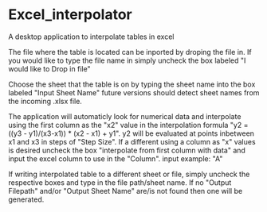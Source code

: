 # Excel_interpolator
A desktop application to interpolate tables in excel

The file where the table is located can be inported by droping the file in. If you would like to type
the file name in simply uncheck the box labeled "I would like to Drop in file"

Choose the sheet that the table is on by typing the sheet name into the box labeled "Input Sheet Name"
future versions should detect sheet names from the incoming .xlsx file.

The application will automaticly look for numerical data and interpolate using the first column as the 
"x2" value in the interpolation formula "y2 = ((y3 - y1)/(x3-x1)) * (x2 - x1) + y1". y2 will be evaluated
at points inbetween x1 and x3 in steps of "Step Size". If a different using a column as "x" values is desired 
uncheck the box "interpolate from first column with data" and input the excel column to use in the "Column".
input example: "A" 

If writing interpolated table to a different sheet or file, simply uncheck the respective boxes and type
in the file path/sheet name. If no "Output Filepath" and/or "Output Sheet Name" are/is not found then
one will be generated.
